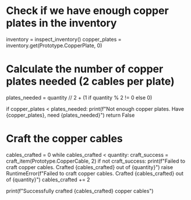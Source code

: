 # Check if we have enough copper plates in the inventory

inventory = inspect_inventory()
copper_plates = inventory.get(Prototype.CopperPlate, 0)

# Calculate the number of copper plates needed (2 cables per plate)

plates_needed = quantity // 2 + (1 if quantity % 2 != 0 else 0)

if copper_plates < plates_needed:
print(f"Not enough copper plates. Have {copper_plates}, need {plates_needed}")
return False

# Craft the copper cables

cables_crafted = 0
while cables_crafted < quantity:
craft_success = craft_item(Prototype.CopperCable, 2)
if not craft_success:
print(f"Failed to craft copper cables. Crafted {cables_crafted} out of {quantity}")
raise RuntimeError(f"Failed to craft copper cables. Crafted {cables_crafted} out of {quantity}")
cables_crafted += 2

print(f"Successfully crafted {cables_crafted} copper cables")
